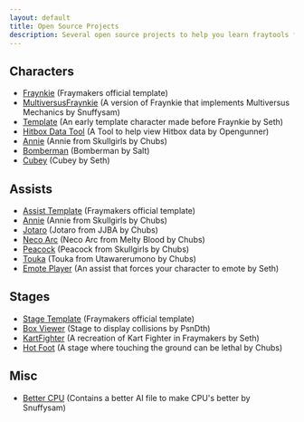 ```yaml
---
layout: default
title: Open Source Projects
description: Several open source projects to help you learn fraytools from existing examples
---
```


## Characters
- [Fraynkie](https://cdn.mcleodgaming.com/fraytools/downloads/17745ac3/fraymakers-character-template-0.1.4.zip) (Fraymakers official template)
- [MultiversusFraynkie](https://drive.google.com/file/d/1sQLuVh10P-GMW39pY5D5OFSeeJXabsh-/view) (A version of Fraynkie that implements Multiversus Mechanics by Snuffysam)
- [Template](https://github.com/Sethbones/Fraymakers-Workshop-Source-Repo/tree/main/Characters/Template%20(Beta)) (An early template character made before Fraynkie by Seth)
- [Hitbox Data Tool](https://cdn.discordapp.com/attachments/1113595183733420142/1113596203075113120/Frame_Data_and_Hitbox_Data_Source_File.zip) (A Tool to help view Hitbox data by Opengunner)
- [Annie](https://github.com/aJewelofRarity/FraymakersProjects/tree/master/Characters/AnnieCharacter) (Annie from Skullgirls by Chubs)
- [Bomberman](https://drive.google.com/file/d/1wS34f1HFs3mZeUpAxUKdHGSACERFdEH4/view?usp=sharing) (Bomberman by Salt)
- [Cubey](https://github.com/Sethbones/Fraymakers-Workshop-Source-Repo/tree/main/Characters/Cubey) (Cubey by Seth)

## Assists
- [Assist Template](https://cdn.mcleodgaming.com/fraytools/downloads/17745ac3/fraymakers-assist-template-0.1.3.zip) (Fraymakers official template)
- [Annie](https://github.com/aJewelofRarity/FraymakersProjects/tree/master/Assists/Annie) (Annie from Skullgirls by Chubs)
- [Jotaro](https://github.com/aJewelofRarity/FraymakersProjects/tree/master/Assists/Jotaro) (Jotaro from JJBA by Chubs)
- [Neco Arc](https://github.com/aJewelofRarity/FraymakersProjects/tree/master/Assists/NecoArc) (Neco Arc from Melty Blood by Chubs)
- [Peacock](https://github.com/aJewelofRarity/FraymakersProjects/tree/master/Assists/Peacock) (Peacock from Skullgirls by Chubs)
- [Touka](https://github.com/aJewelofRarity/FraymakersProjects/tree/master/Assists/Touka) (Touka from Utawarerumono by Chubs)
- [Emote Player](https://github.com/Sethbones/Fraymakers-Workshop-Source-Repo/tree/main/Misc/Emote%20Player) (An assist that forces your character to emote by Seth)

## Stages
- [Stage Template](https://cdn.mcleodgaming.com/fraytools/downloads/17745ac3/fraymakers-stage-template-0.1.0.zip) (Fraymakers official template)
- [Box Viewer](https://github.com/PsnDth/BoxViewer) (Stage to display collisions by PsnDth)
- [KartFighter](https://github.com/Sethbones/Fraymakers-Workshop-Source-Repo/tree/main/Stages/KartFighter) (A recreation of Kart Fighter in Fraymakers by Seth)
- [Hot Foot](https://github.com/aJewelofRarity/FraymakersProjects/tree/master/Stages/FloorIsLava) (A stage where touching the ground can be lethal by Chubs)

## Misc
- [Better CPU](https://drive.google.com/file/d/1vYFxLOTo1IWMBfqWvVXrcOJetBuNAOJh/view) (Contains a better AI file to make CPU's better by Snuffysam)
